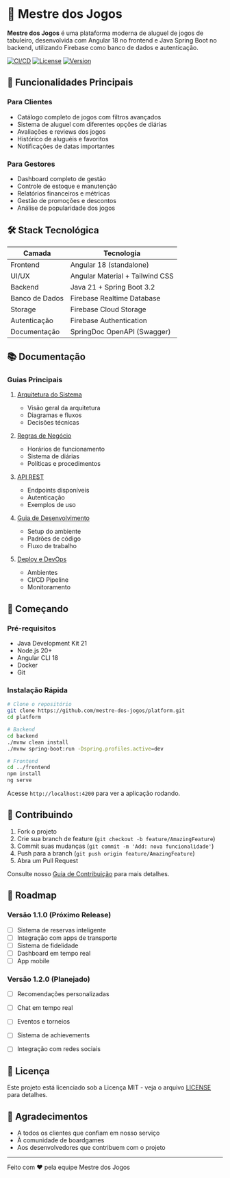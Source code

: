 # 🎲 Mestre dos Jogos

**Mestre dos Jogos** é uma plataforma moderna de aluguel de jogos de tabuleiro, desenvolvida com Angular 18 no frontend e Java Spring Boot no backend, utilizando Firebase como banco de dados e autenticação.

[![CI/CD](https://github.com/mestre-dos-jogos/platform/actions/workflows/main.yml/badge.svg)](https://github.com/mestre-dos-jogos/platform/actions/workflows/main.yml)
[![License](https://img.shields.io/badge/license-MIT-blue.svg)](LICENSE)
[![Version](https://img.shields.io/badge/version-1.0.0-green.svg)](https://github.com/mestre-dos-jogos/platform/releases)

## 🌟 Funcionalidades Principais

### Para Clientes
- Catálogo completo de jogos com filtros avançados
- Sistema de aluguel com diferentes opções de diárias
- Avaliações e reviews dos jogos
- Histórico de aluguéis e favoritos
- Notificações de datas importantes

### Para Gestores
- Dashboard completo de gestão
- Controle de estoque e manutenção
- Relatórios financeiros e métricas
- Gestão de promoções e descontos
- Análise de popularidade dos jogos

## 🛠️ Stack Tecnológica

| Camada         | Tecnologia                               |
|----------------|-------------------------------------------|
| Frontend       | Angular 18 (standalone)                   |
| UI/UX          | Angular Material + Tailwind CSS           |
| Backend        | Java 21 + Spring Boot 3.2                |
| Banco de Dados | Firebase Realtime Database               |
| Storage        | Firebase Cloud Storage                   |
| Autenticação   | Firebase Authentication                  |
| Documentação   | SpringDoc OpenAPI (Swagger)              |

## 📚 Documentação

### Guias Principais
1. [Arquitetura do Sistema](docs/ARQUITETURA.md)
   - Visão geral da arquitetura
   - Diagramas e fluxos
   - Decisões técnicas

2. [Regras de Negócio](docs/REGRAS_NEGOCIO.md)
   - Horários de funcionamento
   - Sistema de diárias
   - Políticas e procedimentos

3. [API REST](docs/API.md)
   - Endpoints disponíveis
   - Autenticação
   - Exemplos de uso

4. [Guia de Desenvolvimento](docs/DESENVOLVIMENTO.md)
   - Setup do ambiente
   - Padrões de código
   - Fluxo de trabalho

5. [Deploy e DevOps](docs/DEPLOYMENT.md)
   - Ambientes
   - CI/CD Pipeline
   - Monitoramento

## 🚀 Começando

### Pré-requisitos
- Java Development Kit 21
- Node.js 20+
- Angular CLI 18
- Docker
- Git

### Instalação Rápida

```bash
# Clone o repositório
git clone https://github.com/mestre-dos-jogos/platform.git
cd platform

# Backend
cd backend
./mvnw clean install
./mvnw spring-boot:run -Dspring.profiles.active=dev

# Frontend
cd ../frontend
npm install
ng serve
```

Acesse `http://localhost:4200` para ver a aplicação rodando.

## 🤝 Contribuindo

1. Fork o projeto
2. Crie sua branch de feature (`git checkout -b feature/AmazingFeature`)
3. Commit suas mudanças (`git commit -m 'Add: nova funcionalidade'`)
4. Push para a branch (`git push origin feature/AmazingFeature`)
5. Abra um Pull Request

Consulte nosso [Guia de Contribuição](CONTRIBUTING.md) para mais detalhes.

## 📅 Roadmap

### Versão 1.1.0 (Próximo Release)
- [ ] Sistema de reservas inteligente
- [ ] Integração com apps de transporte
- [ ] Sistema de fidelidade
- [ ] Dashboard em tempo real
- [ ] App mobile

### Versão 1.2.0 (Planejado)
- [ ] Recomendações personalizadas
- [ ] Chat em tempo real
- [ ] Eventos e torneios
- [ ] Sistema de achievements
- [ ] Integração com redes sociais


## 📄 Licença

Este projeto está licenciado sob a Licença MIT - veja o arquivo [LICENSE](LICENSE) para detalhes.

## 🙏 Agradecimentos

- A todos os clientes que confiam em nosso serviço
- À comunidade de boardgames
- Aos desenvolvedores que contribuem com o projeto

---

Feito com ❤️ pela equipe Mestre dos Jogos
